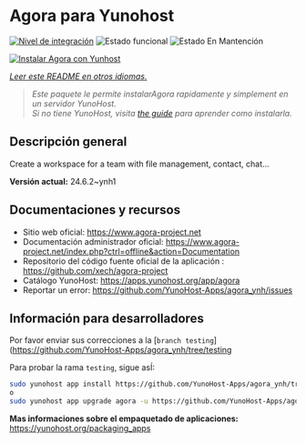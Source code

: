 <!--
Este archivo README esta generado automaticamente<https://github.com/YunoHost/apps/tree/master/tools/readme_generator>
No se debe editar a mano.
-->

# Agora para Yunohost

[![Nivel de integración](https://dash.yunohost.org/integration/agora.svg)](https://ci-apps.yunohost.org/ci/apps/agora/) ![Estado funcional](https://ci-apps.yunohost.org/ci/badges/agora.status.svg) ![Estado En Mantención](https://ci-apps.yunohost.org/ci/badges/agora.maintain.svg)

[![Instalar Agora con Yunhost](https://install-app.yunohost.org/install-with-yunohost.svg)](https://install-app.yunohost.org/?app=agora)

*[Leer este README en otros idiomas.](./ALL_README.md)*

> *Este paquete le permite instalarAgora rapidamente y simplement en un servidor YunoHost.*  
> *Si no tiene YunoHost, visita [the guide](https://yunohost.org/install) para aprender como instalarla.*

## Descripción general

Create a workspace for a team with file management, contact, chat...

**Versión actual:** 24.6.2~ynh1
## Documentaciones y recursos

- Sitio web oficial: <https://www.agora-project.net>
- Documentación administrador oficial: <https://www.agora-project.net/index.php?ctrl=offline&action=Documentation>
- Repositorio del código fuente oficial de la aplicación : <https://github.com/xech/agora-project>
- Catálogo YunoHost: <https://apps.yunohost.org/app/agora>
- Reportar un error: <https://github.com/YunoHost-Apps/agora_ynh/issues>

## Información para desarrolladores

Por favor enviar sus correcciones a la [`branch testing`](https://github.com/YunoHost-Apps/agora_ynh/tree/testing

Para probar la rama `testing`, sigue asÍ:

```bash
sudo yunohost app install https://github.com/YunoHost-Apps/agora_ynh/tree/testing --debug
o
sudo yunohost app upgrade agora -u https://github.com/YunoHost-Apps/agora_ynh/tree/testing --debug
```

**Mas informaciones sobre el empaquetado de aplicaciones:** <https://yunohost.org/packaging_apps>
